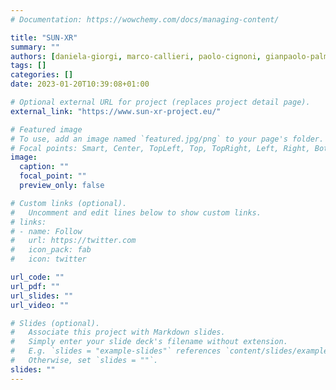 ```yaml
---
# Documentation: https://wowchemy.com/docs/managing-content/

title: "SUN-XR"
summary: ""
authors: [daniela-giorgi, marco-callieri, paolo-cignoni, gianpaolo-palma]
tags: []
categories: []
date: 2023-01-20T10:39:08+01:00

# Optional external URL for project (replaces project detail page).
external_link: "https://www.sun-xr-project.eu/"

# Featured image
# To use, add an image named `featured.jpg/png` to your page's folder.
# Focal points: Smart, Center, TopLeft, Top, TopRight, Left, Right, BottomLeft, Bottom, BottomRight.
image:
  caption: ""
  focal_point: ""
  preview_only: false

# Custom links (optional).
#   Uncomment and edit lines below to show custom links.
# links:
# - name: Follow
#   url: https://twitter.com
#   icon_pack: fab
#   icon: twitter

url_code: ""
url_pdf: ""
url_slides: ""
url_video: ""

# Slides (optional).
#   Associate this project with Markdown slides.
#   Simply enter your slide deck's filename without extension.
#   E.g. `slides = "example-slides"` references `content/slides/example-slides.md`.
#   Otherwise, set `slides = ""`.
slides: ""
---
```

